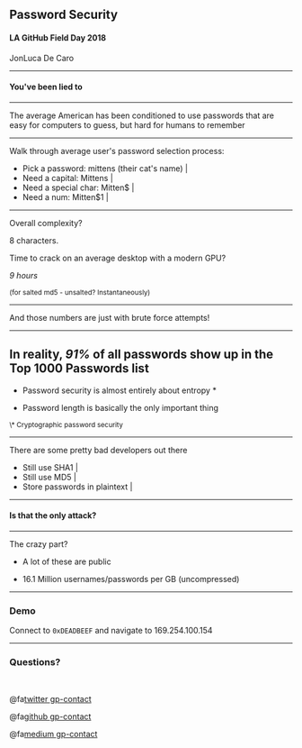 ## Password Security

#### LA GitHub Field Day 2018

JonLuca De Caro

---

#### You've been lied to

---

The average American has been conditioned to use passwords that are easy for computers to guess, but hard for humans to remember

---

Walk through average user's password selection process: 

- Pick a password: mittens (their cat's name) |
- Need a capital: Mittens |
- Need a special char: Mitten$ |
- Need a num: Mitten$1 |

---

Overall complexity? 

8 characters. 

Time to crack on an average desktop with a modern GPU? 

*9 hours* <p style="font-size: 12px">(for salted md5 - unsalted? Instantaneously)</p>

---

And those numbers are just with brute force attempts!

---

In reality, *91%* of all passwords show up in the Top 1000 Passwords list
---

* Password security is almost entirely about entropy \*

* Password length is basically the only important thing

<p style="font-size: 12px">\* Cryptographic password security</p>

---

There are some pretty bad developers out there

- Still use SHA1 |
- Still use MD5 |
- Store passwords in plaintext |

---

#### Is that the only attack?

---

The crazy part?

- A lot of these are public

- 16.1 Million usernames/passwords per GB (uncompressed)

---

### Demo

Connect to `0xDEADBEEF` and navigate to 169.254.100.154


---

### Questions?

<br>

@fa[twitter gp-contact](@jonlucadecaro)

@fa[github gp-contact](jonluca)

@fa[medium gp-contact](@jonluca)